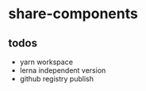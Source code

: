 # share-components

## todos

- yarn workspace
- lerna independent version
- github registry publish
